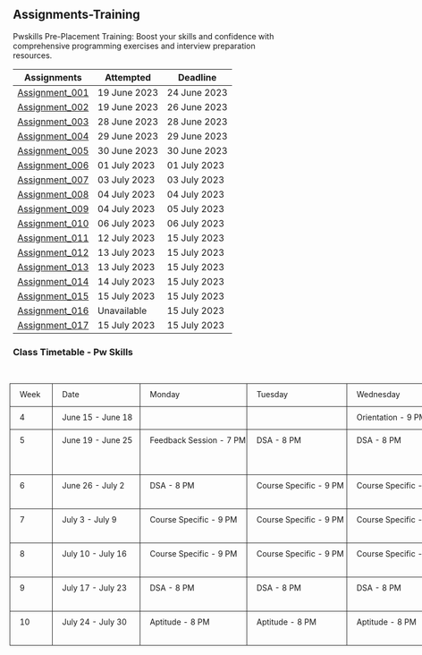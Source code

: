## Assignments-Training
Pwskills Pre-Placement Training: Boost your skills and confidence with comprehensive programming exercises and interview preparation resources.

|Assignments|Attempted|Deadline|
|---------------|---------------|---------------|
|[Assignment_001](https://github.com/navneetguptacse/Assignments-Training/blob/main/Assignment_001.ipynb)| 19 June 2023|24 June 2023|
|[Assignment_002](https://github.com/navneetguptacse/Assignments-Training/blob/main/Assignment_002.ipynb)| 19 June 2023|26 June 2023|
|[Assignment_003](https://github.com/navneetguptacse/Assignments-Training/blob/main/Assignment_003.ipynb)| 28 June 2023|28 June 2023|
|[Assignment_004](https://github.com/navneetguptacse/Assignments-Training/blob/main/Assignment_004.ipynb)| 29 June 2023|29 June 2023|
|[Assignment_005](https://github.com/navneetguptacse/Assignments-Training/blob/main/Assignment_005.ipynb)| 30 June 2023|30 June 2023|
|[Assignment_006](https://github.com/navneetguptacse/Assignments-Training/blob/main/Assignment_006.ipynb)| 01 July 2023|01 July 2023|
|[Assignment_007](https://github.com/navneetguptacse/Assignments-Training/blob/main/Assignment_007.ipynb)| 03 July 2023|03 July 2023|
|[Assignment_008](https://github.com/navneetguptacse/Assignments-Training/blob/main/Assignment_008.ipynb)| 04 July 2023|04 July 2023|
|[Assignment_009](https://github.com/navneetguptacse/Assignments-Training/blob/main/Assignment_009.ipynb)| 04 July 2023|05 July 2023|
|[Assignment_010](https://github.com/navneetguptacse/Assignments-Training/blob/main/Assignment_010.ipynb)| 06 July 2023|06 July 2023|
|[Assignment_011](https://github.com/navneetguptacse/Assignments-Training/blob/main/Assignment_011.ipynb)| 12 July 2023|15 July 2023|
|[Assignment_012](https://github.com/navneetguptacse/Assignments-Training/blob/main/Assignment_012.ipynb)| 13 July 2023|15 July 2023|
|[Assignment_013](https://github.com/navneetguptacse/Assignments-Training/blob/main/Assignment_013.ipynb)| 13 July 2023|15 July 2023|
|[Assignment_014](https://github.com/navneetguptacse/Assignments-Training/blob/main/Assignment_014.ipynb)| 14 July 2023|15 July 2023|
|[Assignment_015](https://github.com/navneetguptacse/Assignments-Training/blob/main/Assignment_015.ipynb)| 15 July 2023|15 July 2023|
|[Assignment_016](https://github.com/navneetguptacse/Assignments-Training/blob/main/Assignment_016.ipynb)| Unavailable |15 July 2023|
|[Assignment_017](https://github.com/navneetguptacse/Assignments-Training/blob/main/Assignment_017.ipynb)| 15 July 2023|15 July 2023|


### Class Timetable - Pw Skills
<html>
  <body>
    <main style="display: flex; width: 100%; justify-content: center; padding-top: 5px;"><div style="max-width: 100%; min-width: 0px; width: 900px;"><div class="notion-page-content" style="flex-shrink: 0; flex-grow: 1; max-width: 100%; display: flex; align-items: flex-start; flex-direction: column; font-size: 16px; line-height: 1.5; width: 100%; z-index: 4; padding-bottom: 30vh; padding-left: calc(96px + env(safe-area-inset-left)); padding-right: calc(96px + env(safe-area-inset-right));"><div data-block-id="80b4672e-b4ea-4e14-8e3c-a7ff7c6c5fc6" class="notion-selectable notion-table-block" style="width: 1001px; max-width: 1001px; margin-top: 1px; margin-bottom: 1px; align-self: center;"><div contenteditable="false" data-content-editable-void="true" style="color: inherit; fill: inherit; position: relative; display: flex;"><div class="notion-scroller horizontal" style="flex-grow: 1; margin-left: -8px; z-index: 1; overflow: auto hidden; margin-right: 0px; margin-bottom: 0px;"><div class="notion-table-content" style="padding-left: 146.5px; padding-right: 146.5px;"><div data-block-id="80b4672e-b4ea-4e14-8e3c-a7ff7c6c5fc6" class="notion-selectable notion-table-block" style="width: 100%; position: relative; align-self: center;"><div style="display: flex;"><div style="padding: 8px 18px 18px 8px;"><div data-block-id="80b4672e-b4ea-4e14-8e3c-a7ff7c6c5fc6" class="notion-selectable notion-table-block notion-table-tbody-selectable" style="position: relative;"><div><table><tbody><tr class="notion-table-row"><td style="color: inherit; fill: inherit; border: 1px solid rgb(47, 47, 47); position: relative; vertical-align: top; text-align: start; min-width: 59px; max-width: 59px; min-height: 32px;"><div class="notion-table-cell"><div class="notion-table-cell-text" spellcheck="true" data-content-editable-leaf="true" contenteditable="false" style="max-width: 100%; width: 100%; white-space: pre-wrap; word-break: break-word; caret-color: rgba(255, 255, 255, 0.81); padding: 7px 9px; background-color: transparent; font-size: 14px; line-height: 20px;">Week</div></div></td><td style="color: inherit; fill: inherit; border: 1px solid rgb(47, 47, 47); position: relative; vertical-align: top; text-align: start; min-width: 140px; max-width: 140px; min-height: 32px;"><div class="notion-table-cell"><div class="notion-table-cell-text" spellcheck="true" data-content-editable-leaf="true" contenteditable="false" style="max-width: 100%; width: 100%; white-space: pre-wrap; word-break: break-word; caret-color: rgba(255, 255, 255, 0.81); padding: 7px 9px; background-color: transparent; font-size: 14px; line-height: 20px;">Date</div></div></td><td style="color: inherit; fill: inherit; border: 1px solid rgb(47, 47, 47); position: relative; vertical-align: top; text-align: start; min-width: 174px; max-width: 174px; min-height: 32px;"><div class="notion-table-cell"><div class="notion-table-cell-text" spellcheck="true" data-content-editable-leaf="true" contenteditable="false" style="max-width: 100%; width: 100%; white-space: pre-wrap; word-break: break-word; caret-color: rgba(255, 255, 255, 0.81); padding: 7px 9px; background-color: transparent; font-size: 14px; line-height: 20px;">Monday</div></div></td><td style="color: inherit; fill: inherit; border: 1px solid rgb(47, 47, 47); position: relative; vertical-align: top; text-align: start; min-width: 162px; max-width: 162px; min-height: 32px;"><div class="notion-table-cell"><div class="notion-table-cell-text" spellcheck="true" data-content-editable-leaf="true" contenteditable="false" style="max-width: 100%; width: 100%; white-space: pre-wrap; word-break: break-word; caret-color: rgba(255, 255, 255, 0.81); padding: 7px 9px; background-color: transparent; font-size: 14px; line-height: 20px;">Tuesday</div></div></td><td style="color: inherit; fill: inherit; border: 1px solid rgb(47, 47, 47); position: relative; vertical-align: top; text-align: start; min-width: 163px; max-width: 163px; min-height: 32px;"><div class="notion-table-cell"><div class="notion-table-cell-text" spellcheck="true" data-content-editable-leaf="true" contenteditable="false" style="max-width: 100%; width: 100%; white-space: pre-wrap; word-break: break-word; caret-color: rgba(255, 255, 255, 0.81); padding: 7px 9px; background-color: transparent; font-size: 14px; line-height: 20px;">Wednesday</div></div></td><td style="color: inherit; fill: inherit; border: 1px solid rgb(47, 47, 47); position: relative; vertical-align: top; text-align: start; min-width: 154px; max-width: 154px; min-height: 32px;"><div class="notion-table-cell"><div class="notion-table-cell-text" spellcheck="true" data-content-editable-leaf="true" contenteditable="false" style="max-width: 100%; width: 100%; white-space: pre-wrap; word-break: break-word; caret-color: rgba(255, 255, 255, 0.81); padding: 7px 9px; background-color: transparent; font-size: 14px; line-height: 20px;">Thursday</div></div></td><td style="color: inherit; fill: inherit; border: 1px solid rgb(47, 47, 47); position: relative; vertical-align: top; text-align: start; min-width: 164px; max-width: 164px; min-height: 32px;"><div class="notion-table-cell"><div class="notion-table-cell-text" spellcheck="true" data-content-editable-leaf="true" contenteditable="false" style="max-width: 100%; width: 100%; white-space: pre-wrap; word-break: break-word; caret-color: rgba(255, 255, 255, 0.81); padding: 7px 9px; background-color: transparent; font-size: 14px; line-height: 20px;">Friday</div></div></td><td style="color: inherit; fill: inherit; border: 1px solid rgb(47, 47, 47); position: relative; vertical-align: top; text-align: start; min-width: 144px; max-width: 144px; min-height: 32px;"><div class="notion-table-cell"><div class="notion-table-cell-text" spellcheck="true" data-content-editable-leaf="true" contenteditable="false" style="max-width: 100%; width: 100%; white-space: pre-wrap; word-break: break-word; caret-color: rgba(255, 255, 255, 0.81); padding: 7px 9px; background-color: transparent; font-size: 14px; line-height: 20px;">Saturday</div></div></td><td style="color: inherit; fill: inherit; border: 1px solid rgb(47, 47, 47); position: relative; vertical-align: top; text-align: start; min-width: 154px; max-width: 154px; min-height: 32px;"><div class="notion-table-cell"><div class="notion-table-cell-text" spellcheck="true" data-content-editable-leaf="true" contenteditable="false" style="max-width: 100%; width: 100%; white-space: pre-wrap; word-break: break-word; caret-color: rgba(255, 255, 255, 0.81); padding: 7px 9px; background-color: transparent; font-size: 14px; line-height: 20px;">Sunday</div></div></td></tr><tr class="notion-table-row"><td style="color: inherit; fill: inherit; border: 1px solid rgb(47, 47, 47); position: relative; vertical-align: top; text-align: start; min-width: 59px; max-width: 59px; min-height: 32px;"><div class="notion-table-cell"><div class="notion-table-cell-text" spellcheck="true" data-content-editable-leaf="true" contenteditable="false" style="max-width: 100%; width: 100%; white-space: pre-wrap; word-break: break-word; caret-color: rgba(255, 255, 255, 0.81); padding: 7px 9px; background-color: transparent; font-size: 14px; line-height: 20px;">4</div></div></td><td style="color: inherit; fill: inherit; border: 1px solid rgb(47, 47, 47); position: relative; vertical-align: top; text-align: start; min-width: 140px; max-width: 140px; min-height: 32px;"><div class="notion-table-cell"><div class="notion-table-cell-text" spellcheck="true" data-content-editable-leaf="true" contenteditable="false" style="max-width: 100%; width: 100%; white-space: pre-wrap; word-break: break-word; caret-color: rgba(255, 255, 255, 0.81); padding: 7px 9px; background-color: transparent; font-size: 14px; line-height: 20px;">June 15 - June 18</div></div></td><td style="color: inherit; fill: inherit; border: 1px solid rgb(47, 47, 47); position: relative; vertical-align: top; text-align: start; min-width: 174px; max-width: 174px; min-height: 32px;"><div class="notion-table-cell"><div class="notion-table-cell-text" spellcheck="true" data-content-editable-leaf="true" contenteditable="false" style="max-width: 100%; width: 100%; white-space: pre-wrap; word-break: break-word; caret-color: rgba(255, 255, 255, 0.81); padding: 7px 9px; background-color: transparent; font-size: 14px; line-height: 20px; min-height: 1em; color: rgba(255, 255, 255, 0.81); -webkit-text-fill-color: rgba(255, 255, 255, 0.282);"></div></div></td><td style="color: inherit; fill: inherit; border: 1px solid rgb(47, 47, 47); position: relative; vertical-align: top; text-align: start; min-width: 162px; max-width: 162px; min-height: 32px;"><div class="notion-table-cell"><div class="notion-table-cell-text" spellcheck="true" data-content-editable-leaf="true" contenteditable="false" style="max-width: 100%; width: 100%; white-space: pre-wrap; word-break: break-word; caret-color: rgba(255, 255, 255, 0.81); padding: 7px 9px; background-color: transparent; font-size: 14px; line-height: 20px; min-height: 1em; color: rgba(255, 255, 255, 0.81); -webkit-text-fill-color: rgba(255, 255, 255, 0.282);"></div></div></td><td style="color: inherit; fill: inherit; border: 1px solid rgb(47, 47, 47); position: relative; vertical-align: top; text-align: start; min-width: 163px; max-width: 163px; min-height: 32px;"><div class="notion-table-cell"><div class="notion-table-cell-text" spellcheck="true" data-content-editable-leaf="true" contenteditable="false" style="max-width: 100%; width: 100%; white-space: pre-wrap; word-break: break-word; caret-color: rgba(255, 255, 255, 0.81); padding: 7px 9px; background-color: transparent; font-size: 14px; line-height: 20px;">Orientation - 9 PM</div></div></td><td style="color: inherit; fill: inherit; border: 1px solid rgb(47, 47, 47); position: relative; vertical-align: top; text-align: start; min-width: 154px; max-width: 154px; min-height: 32px;"><div class="notion-table-cell"><div class="notion-table-cell-text" spellcheck="true" data-content-editable-leaf="true" contenteditable="false" style="max-width: 100%; width: 100%; white-space: pre-wrap; word-break: break-word; caret-color: rgba(255, 255, 255, 0.81); padding: 7px 9px; background-color: transparent; font-size: 14px; line-height: 20px;">Orientation - 9 PM</div></div></td><td style="color: inherit; fill: inherit; border: 1px solid rgb(47, 47, 47); position: relative; vertical-align: top; text-align: start; min-width: 164px; max-width: 164px; min-height: 32px;"><div class="notion-table-cell"><div class="notion-table-cell-text" spellcheck="true" data-content-editable-leaf="true" contenteditable="false" style="max-width: 100%; width: 100%; white-space: pre-wrap; word-break: break-word; caret-color: rgba(255, 255, 255, 0.81); padding: 7px 9px; background-color: transparent; font-size: 14px; line-height: 20px;">DSA - 9 PM</div></div></td><td style="color: inherit; fill: inherit; border: 1px solid rgb(47, 47, 47); position: relative; vertical-align: top; text-align: start; min-width: 144px; max-width: 144px; min-height: 32px;"><div class="notion-table-cell"><div class="notion-table-cell-text" spellcheck="true" data-content-editable-leaf="true" contenteditable="false" style="max-width: 100%; width: 100%; white-space: pre-wrap; word-break: break-word; caret-color: rgba(255, 255, 255, 0.81); padding: 7px 9px; background-color: transparent; font-size: 14px; line-height: 20px;">DSA - 9 PM</div></div></td><td style="color: inherit; fill: inherit; border: 1px solid rgb(47, 47, 47); position: relative; vertical-align: top; text-align: start; min-width: 154px; max-width: 154px; min-height: 32px;"><div class="notion-table-cell"><div class="notion-table-cell-text" spellcheck="true" data-content-editable-leaf="true" contenteditable="false" style="max-width: 100%; width: 100%; white-space: pre-wrap; word-break: break-word; caret-color: rgba(255, 255, 255, 0.81); padding: 7px 9px; background-color: transparent; font-size: 14px; line-height: 20px; min-height: 1em; color: rgba(255, 255, 255, 0.81); -webkit-text-fill-color: rgba(255, 255, 255, 0.282);"></div></div></td></tr><tr class="notion-table-row"><td style="color: inherit; fill: inherit; border: 1px solid rgb(47, 47, 47); position: relative; vertical-align: top; text-align: start; min-width: 59px; max-width: 59px; min-height: 32px;"><div class="notion-table-cell"><div class="notion-table-cell-text" spellcheck="true" data-content-editable-leaf="true" contenteditable="false" style="max-width: 100%; width: 100%; white-space: pre-wrap; word-break: break-word; caret-color: rgba(255, 255, 255, 0.81); padding: 7px 9px; background-color: transparent; font-size: 14px; line-height: 20px;">5</div></div></td><td style="color: inherit; fill: inherit; border: 1px solid rgb(47, 47, 47); position: relative; vertical-align: top; text-align: start; min-width: 140px; max-width: 140px; min-height: 32px;"><div class="notion-table-cell"><div class="notion-table-cell-text" spellcheck="true" data-content-editable-leaf="true" contenteditable="false" style="max-width: 100%; width: 100%; white-space: pre-wrap; word-break: break-word; caret-color: rgba(255, 255, 255, 0.81); padding: 7px 9px; background-color: transparent; font-size: 14px; line-height: 20px;">June 19 - June 25</div></div></td><td style="color: inherit; fill: inherit; border: 1px solid rgb(47, 47, 47); position: relative; vertical-align: top; text-align: start; min-width: 174px; max-width: 174px; min-height: 32px;"><div class="notion-table-cell"><div class="notion-table-cell-text" spellcheck="true" data-content-editable-leaf="true" contenteditable="false" style="max-width: 100%; width: 100%; white-space: pre-wrap; word-break: break-word; caret-color: rgba(255, 255, 255, 0.81); padding: 7px 9px; background-color: transparent; font-size: 14px; line-height: 20px;">Feedback Session - 7 PM</div></div></td><td style="color: inherit; fill: inherit; border: 1px solid rgb(47, 47, 47); position: relative; vertical-align: top; text-align: start; min-width: 162px; max-width: 162px; min-height: 32px;"><div class="notion-table-cell"><div class="notion-table-cell-text" spellcheck="true" data-content-editable-leaf="true" contenteditable="false" style="max-width: 100%; width: 100%; white-space: pre-wrap; word-break: break-word; caret-color: rgba(255, 255, 255, 0.81); padding: 7px 9px; background-color: transparent; font-size: 14px; line-height: 20px;">DSA - 8 PM</div></div></td><td style="color: inherit; fill: inherit; border: 1px solid rgb(47, 47, 47); position: relative; vertical-align: top; text-align: start; min-width: 163px; max-width: 163px; min-height: 32px;"><div class="notion-table-cell"><div class="notion-table-cell-text" spellcheck="true" data-content-editable-leaf="true" contenteditable="false" style="max-width: 100%; width: 100%; white-space: pre-wrap; word-break: break-word; caret-color: rgba(255, 255, 255, 0.81); padding: 7px 9px; background-color: transparent; font-size: 14px; line-height: 20px;">DSA - 8 PM</div></div></td><td style="color: inherit; fill: inherit; border: 1px solid rgb(47, 47, 47); position: relative; vertical-align: top; text-align: start; min-width: 154px; max-width: 154px; min-height: 32px;"><div class="notion-table-cell"><div class="notion-table-cell-text" spellcheck="true" data-content-editable-leaf="true" contenteditable="false" style="max-width: 100%; width: 100%; white-space: pre-wrap; word-break: break-word; caret-color: rgba(255, 255, 255, 0.81); padding: 7px 9px; background-color: transparent; font-size: 14px; line-height: 20px;">DSA - 8 PM</div></div></td><td style="color: inherit; fill: inherit; border: 1px solid rgb(47, 47, 47); position: relative; vertical-align: top; text-align: start; min-width: 164px; max-width: 164px; min-height: 32px;"><div class="notion-table-cell"><div class="notion-table-cell-text" spellcheck="true" data-content-editable-leaf="true" contenteditable="false" style="max-width: 100%; width: 100%; white-space: pre-wrap; word-break: break-word; caret-color: rgba(255, 255, 255, 0.81); padding: 7px 9px; background-color: transparent; font-size: 14px; line-height: 20px;">DSA - 8 PM</div></div></td><td style="color: inherit; fill: inherit; border: 1px solid rgb(47, 47, 47); position: relative; vertical-align: top; text-align: start; min-width: 144px; max-width: 144px; min-height: 32px;"><div class="notion-table-cell"><div class="notion-table-cell-text" spellcheck="true" data-content-editable-leaf="true" contenteditable="false" style="max-width: 100%; width: 100%; white-space: pre-wrap; word-break: break-word; caret-color: rgba(255, 255, 255, 0.81); padding: 7px 9px; background-color: transparent; font-size: 14px; line-height: 20px;">Profile Building - 7:30 PM
DSA - 9 PM</div></div></td><td style="color: inherit; fill: inherit; border: 1px solid rgb(47, 47, 47); position: relative; vertical-align: top; text-align: start; min-width: 154px; max-width: 154px; min-height: 32px;"><div class="notion-table-cell"><div class="notion-table-cell-text" spellcheck="true" data-content-editable-leaf="true" contenteditable="false" style="max-width: 100%; width: 100%; white-space: pre-wrap; word-break: break-word; caret-color: rgba(255, 255, 255, 0.81); padding: 7px 9px; background-color: transparent; font-size: 14px; line-height: 20px;">Mock Test - DSA</div></div></td></tr><tr class="notion-table-row"><td style="color: inherit; fill: inherit; border: 1px solid rgb(47, 47, 47); position: relative; vertical-align: top; text-align: start; min-width: 59px; max-width: 59px; min-height: 32px;"><div class="notion-table-cell"><div class="notion-table-cell-text" spellcheck="true" data-content-editable-leaf="true" contenteditable="false" style="max-width: 100%; width: 100%; white-space: pre-wrap; word-break: break-word; caret-color: rgba(255, 255, 255, 0.81); padding: 7px 9px; background-color: transparent; font-size: 14px; line-height: 20px;">6</div></div></td><td style="color: inherit; fill: inherit; border: 1px solid rgb(47, 47, 47); position: relative; vertical-align: top; text-align: start; min-width: 140px; max-width: 140px; min-height: 32px;"><div class="notion-table-cell"><div class="notion-table-cell-text" spellcheck="true" data-content-editable-leaf="true" contenteditable="false" style="max-width: 100%; width: 100%; white-space: pre-wrap; word-break: break-word; caret-color: rgba(255, 255, 255, 0.81); padding: 7px 9px; background-color: transparent; font-size: 14px; line-height: 20px;">June 26 - July 2</div></div></td><td style="color: inherit; fill: inherit; border: 1px solid rgb(47, 47, 47); position: relative; vertical-align: top; text-align: start; min-width: 174px; max-width: 174px; min-height: 32px;"><div class="notion-table-cell"><div class="notion-table-cell-text" spellcheck="true" data-content-editable-leaf="true" contenteditable="false" style="max-width: 100%; width: 100%; white-space: pre-wrap; word-break: break-word; caret-color: rgba(255, 255, 255, 0.81); padding: 7px 9px; background-color: transparent; font-size: 14px; line-height: 20px;">DSA - 8 PM</div></div></td><td style="color: inherit; fill: inherit; border: 1px solid rgb(47, 47, 47); position: relative; vertical-align: top; text-align: start; min-width: 162px; max-width: 162px; min-height: 32px;"><div class="notion-table-cell"><div class="notion-table-cell-text" spellcheck="true" data-content-editable-leaf="true" contenteditable="false" style="max-width: 100%; width: 100%; white-space: pre-wrap; word-break: break-word; caret-color: rgba(255, 255, 255, 0.81); padding: 7px 9px; background-color: transparent; font-size: 14px; line-height: 20px;">Course Specific - 9 PM</div></div></td><td style="color: inherit; fill: inherit; border: 1px solid rgb(47, 47, 47); position: relative; vertical-align: top; text-align: start; min-width: 163px; max-width: 163px; min-height: 32px;"><div class="notion-table-cell"><div class="notion-table-cell-text" spellcheck="true" data-content-editable-leaf="true" contenteditable="false" style="max-width: 100%; width: 100%; white-space: pre-wrap; word-break: break-word; caret-color: rgba(255, 255, 255, 0.81); padding: 7px 9px; background-color: transparent; font-size: 14px; line-height: 20px;">Course Specific - 9 PM</div></div></td><td style="color: inherit; fill: inherit; border: 1px solid rgb(47, 47, 47); position: relative; vertical-align: top; text-align: start; min-width: 154px; max-width: 154px; min-height: 32px;"><div class="notion-table-cell"><div class="notion-table-cell-text" spellcheck="true" data-content-editable-leaf="true" contenteditable="false" style="max-width: 100%; width: 100%; white-space: pre-wrap; word-break: break-word; caret-color: rgba(255, 255, 255, 0.81); padding: 7px 9px; background-color: transparent; font-size: 14px; line-height: 20px;">Course Specific - 9 PM</div></div></td><td style="color: inherit; fill: inherit; border: 1px solid rgb(47, 47, 47); position: relative; vertical-align: top; text-align: start; min-width: 164px; max-width: 164px; min-height: 32px;"><div class="notion-table-cell"><div class="notion-table-cell-text" spellcheck="true" data-content-editable-leaf="true" contenteditable="false" style="max-width: 100%; width: 100%; white-space: pre-wrap; word-break: break-word; caret-color: rgba(255, 255, 255, 0.81); padding: 7px 9px; background-color: transparent; font-size: 14px; line-height: 20px;">Course Specific - 9 PM</div></div></td><td style="color: inherit; fill: inherit; border: 1px solid rgb(47, 47, 47); position: relative; vertical-align: top; text-align: start; min-width: 144px; max-width: 144px; min-height: 32px;"><div class="notion-table-cell"><div class="notion-table-cell-text" spellcheck="true" data-content-editable-leaf="true" contenteditable="false" style="max-width: 100%; width: 100%; white-space: pre-wrap; word-break: break-word; caret-color: rgba(255, 255, 255, 0.81); padding: 7px 9px; background-color: transparent; font-size: 14px; line-height: 20px;">Soft Skills - 12 PM
Profile Building</div></div></td><td style="color: inherit; fill: inherit; border: 1px solid rgb(47, 47, 47); position: relative; vertical-align: top; text-align: start; min-width: 154px; max-width: 154px; min-height: 32px;"><div class="notion-table-cell"><div class="notion-table-cell-text" spellcheck="true" data-content-editable-leaf="true" contenteditable="false" style="max-width: 100%; width: 100%; white-space: pre-wrap; word-break: break-word; caret-color: rgba(255, 255, 255, 0.81); padding: 7px 9px; background-color: transparent; font-size: 14px; line-height: 20px;">Mock Test - Course Specific</div></div></td></tr><tr class="notion-table-row"><td style="color: inherit; fill: inherit; border: 1px solid rgb(47, 47, 47); position: relative; vertical-align: top; text-align: start; min-width: 59px; max-width: 59px; min-height: 32px;"><div class="notion-table-cell"><div class="notion-table-cell-text" spellcheck="true" data-content-editable-leaf="true" contenteditable="false" style="max-width: 100%; width: 100%; white-space: pre-wrap; word-break: break-word; caret-color: rgba(255, 255, 255, 0.81); padding: 7px 9px; background-color: transparent; font-size: 14px; line-height: 20px;">7</div></div></td><td style="color: inherit; fill: inherit; border: 1px solid rgb(47, 47, 47); position: relative; vertical-align: top; text-align: start; min-width: 140px; max-width: 140px; min-height: 32px;"><div class="notion-table-cell"><div class="notion-table-cell-text" spellcheck="true" data-content-editable-leaf="true" contenteditable="false" style="max-width: 100%; width: 100%; white-space: pre-wrap; word-break: break-word; caret-color: rgba(255, 255, 255, 0.81); padding: 7px 9px; background-color: transparent; font-size: 14px; line-height: 20px;">July 3 - July 9</div></div></td><td style="color: inherit; fill: inherit; border: 1px solid rgb(47, 47, 47); position: relative; vertical-align: top; text-align: start; min-width: 174px; max-width: 174px; min-height: 32px;"><div class="notion-table-cell"><div class="notion-table-cell-text" spellcheck="true" data-content-editable-leaf="true" contenteditable="false" style="max-width: 100%; width: 100%; white-space: pre-wrap; word-break: break-word; caret-color: rgba(255, 255, 255, 0.81); padding: 7px 9px; background-color: transparent; font-size: 14px; line-height: 20px;">Course Specific - 9 PM</div></div></td><td style="color: inherit; fill: inherit; border: 1px solid rgb(47, 47, 47); position: relative; vertical-align: top; text-align: start; min-width: 162px; max-width: 162px; min-height: 32px;"><div class="notion-table-cell"><div class="notion-table-cell-text" spellcheck="true" data-content-editable-leaf="true" contenteditable="false" style="max-width: 100%; width: 100%; white-space: pre-wrap; word-break: break-word; caret-color: rgba(255, 255, 255, 0.81); padding: 7px 9px; background-color: transparent; font-size: 14px; line-height: 20px;">Course Specific - 9 PM</div></div></td><td style="color: inherit; fill: inherit; border: 1px solid rgb(47, 47, 47); position: relative; vertical-align: top; text-align: start; min-width: 163px; max-width: 163px; min-height: 32px;"><div class="notion-table-cell"><div class="notion-table-cell-text" spellcheck="true" data-content-editable-leaf="true" contenteditable="false" style="max-width: 100%; width: 100%; white-space: pre-wrap; word-break: break-word; caret-color: rgba(255, 255, 255, 0.81); padding: 7px 9px; background-color: transparent; font-size: 14px; line-height: 20px;">Course Specific - 9 PM</div></div></td><td style="color: inherit; fill: inherit; border: 1px solid rgb(47, 47, 47); position: relative; vertical-align: top; text-align: start; min-width: 154px; max-width: 154px; min-height: 32px;"><div class="notion-table-cell"><div class="notion-table-cell-text" spellcheck="true" data-content-editable-leaf="true" contenteditable="false" style="max-width: 100%; width: 100%; white-space: pre-wrap; word-break: break-word; caret-color: rgba(255, 255, 255, 0.81); padding: 7px 9px; background-color: transparent; font-size: 14px; line-height: 20px;">Course Specific - 9 PM</div></div></td><td style="color: inherit; fill: inherit; border: 1px solid rgb(47, 47, 47); position: relative; vertical-align: top; text-align: start; min-width: 164px; max-width: 164px; min-height: 32px;"><div class="notion-table-cell"><div class="notion-table-cell-text" spellcheck="true" data-content-editable-leaf="true" contenteditable="false" style="max-width: 100%; width: 100%; white-space: pre-wrap; word-break: break-word; caret-color: rgba(255, 255, 255, 0.81); padding: 7px 9px; background-color: transparent; font-size: 14px; line-height: 20px;">Course Specific - 9 PM</div></div></td><td style="color: inherit; fill: inherit; border: 1px solid rgb(47, 47, 47); position: relative; vertical-align: top; text-align: start; min-width: 144px; max-width: 144px; min-height: 32px;"><div class="notion-table-cell"><div class="notion-table-cell-text" spellcheck="true" data-content-editable-leaf="true" contenteditable="false" style="max-width: 100%; width: 100%; white-space: pre-wrap; word-break: break-word; caret-color: rgba(255, 255, 255, 0.81); padding: 7px 9px; background-color: transparent; font-size: 14px; line-height: 20px;">Soft Skills - 12 PM
Profile Building</div></div></td><td style="color: inherit; fill: inherit; border: 1px solid rgb(47, 47, 47); position: relative; vertical-align: top; text-align: start; min-width: 154px; max-width: 154px; min-height: 32px;"><div class="notion-table-cell"><div class="notion-table-cell-text" spellcheck="true" data-content-editable-leaf="true" contenteditable="false" style="max-width: 100%; width: 100%; white-space: pre-wrap; word-break: break-word; caret-color: rgba(255, 255, 255, 0.81); padding: 7px 9px; background-color: transparent; font-size: 14px; line-height: 20px;">Mock Test - Course Specific</div></div></td></tr><tr class="notion-table-row"><td style="color: inherit; fill: inherit; border: 1px solid rgb(47, 47, 47); position: relative; vertical-align: top; text-align: start; min-width: 59px; max-width: 59px; min-height: 32px;"><div class="notion-table-cell"><div class="notion-table-cell-text" spellcheck="true" data-content-editable-leaf="true" contenteditable="false" style="max-width: 100%; width: 100%; white-space: pre-wrap; word-break: break-word; caret-color: rgba(255, 255, 255, 0.81); padding: 7px 9px; background-color: transparent; font-size: 14px; line-height: 20px;">8</div></div></td><td style="color: inherit; fill: inherit; border: 1px solid rgb(47, 47, 47); position: relative; vertical-align: top; text-align: start; min-width: 140px; max-width: 140px; min-height: 32px;"><div class="notion-table-cell"><div class="notion-table-cell-text" spellcheck="true" data-content-editable-leaf="true" contenteditable="false" style="max-width: 100%; width: 100%; white-space: pre-wrap; word-break: break-word; caret-color: rgba(255, 255, 255, 0.81); padding: 7px 9px; background-color: transparent; font-size: 14px; line-height: 20px;">July 10 - July 16</div></div></td><td style="color: inherit; fill: inherit; border: 1px solid rgb(47, 47, 47); position: relative; vertical-align: top; text-align: start; min-width: 174px; max-width: 174px; min-height: 32px;"><div class="notion-table-cell"><div class="notion-table-cell-text" spellcheck="true" data-content-editable-leaf="true" contenteditable="false" style="max-width: 100%; width: 100%; white-space: pre-wrap; word-break: break-word; caret-color: rgba(255, 255, 255, 0.81); padding: 7px 9px; background-color: transparent; font-size: 14px; line-height: 20px;">Course Specific - 9 PM</div></div></td><td style="color: inherit; fill: inherit; border: 1px solid rgb(47, 47, 47); position: relative; vertical-align: top; text-align: start; min-width: 162px; max-width: 162px; min-height: 32px;"><div class="notion-table-cell"><div class="notion-table-cell-text" spellcheck="true" data-content-editable-leaf="true" contenteditable="false" style="max-width: 100%; width: 100%; white-space: pre-wrap; word-break: break-word; caret-color: rgba(255, 255, 255, 0.81); padding: 7px 9px; background-color: transparent; font-size: 14px; line-height: 20px;">Course Specific - 9 PM</div></div></td><td style="color: inherit; fill: inherit; border: 1px solid rgb(47, 47, 47); position: relative; vertical-align: top; text-align: start; min-width: 163px; max-width: 163px; min-height: 32px;"><div class="notion-table-cell"><div class="notion-table-cell-text" spellcheck="true" data-content-editable-leaf="true" contenteditable="false" style="max-width: 100%; width: 100%; white-space: pre-wrap; word-break: break-word; caret-color: rgba(255, 255, 255, 0.81); padding: 7px 9px; background-color: transparent; font-size: 14px; line-height: 20px;">Course Specific - 9 PM</div></div></td><td style="color: inherit; fill: inherit; border: 1px solid rgb(47, 47, 47); position: relative; vertical-align: top; text-align: start; min-width: 154px; max-width: 154px; min-height: 32px;"><div class="notion-table-cell"><div class="notion-table-cell-text" spellcheck="true" data-content-editable-leaf="true" contenteditable="false" style="max-width: 100%; width: 100%; white-space: pre-wrap; word-break: break-word; caret-color: rgba(255, 255, 255, 0.81); padding: 7px 9px; background-color: transparent; font-size: 14px; line-height: 20px;">Course Specific - 9 PM</div></div></td><td style="color: inherit; fill: inherit; border: 1px solid rgb(47, 47, 47); position: relative; vertical-align: top; text-align: start; min-width: 164px; max-width: 164px; min-height: 32px;"><div class="notion-table-cell"><div class="notion-table-cell-text" spellcheck="true" data-content-editable-leaf="true" contenteditable="false" style="max-width: 100%; width: 100%; white-space: pre-wrap; word-break: break-word; caret-color: rgba(255, 255, 255, 0.81); padding: 7px 9px; background-color: transparent; font-size: 14px; line-height: 20px;">DSA - 8 PM</div></div></td><td style="color: inherit; fill: inherit; border: 1px solid rgb(47, 47, 47); position: relative; vertical-align: top; text-align: start; min-width: 144px; max-width: 144px; min-height: 32px;"><div class="notion-table-cell"><div class="notion-table-cell-text" spellcheck="true" data-content-editable-leaf="true" contenteditable="false" style="max-width: 100%; width: 100%; white-space: pre-wrap; word-break: break-word; caret-color: rgba(255, 255, 255, 0.81); padding: 7px 9px; background-color: transparent; font-size: 14px; line-height: 20px;">Soft Skills - 12 PM
DSA - 8 PM</div></div></td><td style="color: inherit; fill: inherit; border: 1px solid rgb(47, 47, 47); position: relative; vertical-align: top; text-align: start; min-width: 154px; max-width: 154px; min-height: 32px;"><div class="notion-table-cell"><div class="notion-table-cell-text" spellcheck="true" data-content-editable-leaf="true" contenteditable="false" style="max-width: 100%; width: 100%; white-space: pre-wrap; word-break: break-word; caret-color: rgba(255, 255, 255, 0.81); padding: 7px 9px; background-color: transparent; font-size: 14px; line-height: 20px;">Mock Test - DSA</div></div></td></tr><tr class="notion-table-row"><td style="color: inherit; fill: inherit; border: 1px solid rgb(47, 47, 47); position: relative; vertical-align: top; text-align: start; min-width: 59px; max-width: 59px; min-height: 32px;"><div class="notion-table-cell"><div class="notion-table-cell-text" spellcheck="true" data-content-editable-leaf="true" contenteditable="false" style="max-width: 100%; width: 100%; white-space: pre-wrap; word-break: break-word; caret-color: rgba(255, 255, 255, 0.81); padding: 7px 9px; background-color: transparent; font-size: 14px; line-height: 20px;">9</div></div></td><td style="color: inherit; fill: inherit; border: 1px solid rgb(47, 47, 47); position: relative; vertical-align: top; text-align: start; min-width: 140px; max-width: 140px; min-height: 32px;"><div class="notion-table-cell"><div class="notion-table-cell-text" spellcheck="true" data-content-editable-leaf="true" contenteditable="false" style="max-width: 100%; width: 100%; white-space: pre-wrap; word-break: break-word; caret-color: rgba(255, 255, 255, 0.81); padding: 7px 9px; background-color: transparent; font-size: 14px; line-height: 20px;">July 17 - July 23</div></div></td><td style="color: inherit; fill: inherit; border: 1px solid rgb(47, 47, 47); position: relative; vertical-align: top; text-align: start; min-width: 174px; max-width: 174px; min-height: 32px;"><div class="notion-table-cell"><div class="notion-table-cell-text" spellcheck="true" data-content-editable-leaf="true" contenteditable="false" style="max-width: 100%; width: 100%; white-space: pre-wrap; word-break: break-word; caret-color: rgba(255, 255, 255, 0.81); padding: 7px 9px; background-color: transparent; font-size: 14px; line-height: 20px;">DSA - 8 PM</div></div></td><td style="color: inherit; fill: inherit; border: 1px solid rgb(47, 47, 47); position: relative; vertical-align: top; text-align: start; min-width: 162px; max-width: 162px; min-height: 32px;"><div class="notion-table-cell"><div class="notion-table-cell-text" spellcheck="true" data-content-editable-leaf="true" contenteditable="false" style="max-width: 100%; width: 100%; white-space: pre-wrap; word-break: break-word; caret-color: rgba(255, 255, 255, 0.81); padding: 7px 9px; background-color: transparent; font-size: 14px; line-height: 20px;">DSA - 8 PM</div></div></td><td style="color: inherit; fill: inherit; border: 1px solid rgb(47, 47, 47); position: relative; vertical-align: top; text-align: start; min-width: 163px; max-width: 163px; min-height: 32px;"><div class="notion-table-cell"><div class="notion-table-cell-text" spellcheck="true" data-content-editable-leaf="true" contenteditable="false" style="max-width: 100%; width: 100%; white-space: pre-wrap; word-break: break-word; caret-color: rgba(255, 255, 255, 0.81); padding: 7px 9px; background-color: transparent; font-size: 14px; line-height: 20px;">DSA - 8 PM</div></div></td><td style="color: inherit; fill: inherit; border: 1px solid rgb(47, 47, 47); position: relative; vertical-align: top; text-align: start; min-width: 154px; max-width: 154px; min-height: 32px;"><div class="notion-table-cell"><div class="notion-table-cell-text" spellcheck="true" data-content-editable-leaf="true" contenteditable="false" style="max-width: 100%; width: 100%; white-space: pre-wrap; word-break: break-word; caret-color: rgba(255, 255, 255, 0.81); padding: 7px 9px; background-color: transparent; font-size: 14px; line-height: 20px;">DSA - 8 PM</div></div></td><td style="color: inherit; fill: inherit; border: 1px solid rgb(47, 47, 47); position: relative; vertical-align: top; text-align: start; min-width: 164px; max-width: 164px; min-height: 32px;"><div class="notion-table-cell"><div class="notion-table-cell-text" spellcheck="true" data-content-editable-leaf="true" contenteditable="false" style="max-width: 100%; width: 100%; white-space: pre-wrap; word-break: break-word; caret-color: rgba(255, 255, 255, 0.81); padding: 7px 9px; background-color: transparent; font-size: 14px; line-height: 20px;">DSA - 8 PM</div></div></td><td style="color: inherit; fill: inherit; border: 1px solid rgb(47, 47, 47); position: relative; vertical-align: top; text-align: start; min-width: 144px; max-width: 144px; min-height: 32px;"><div class="notion-table-cell"><div class="notion-table-cell-text" spellcheck="true" data-content-editable-leaf="true" contenteditable="false" style="max-width: 100%; width: 100%; white-space: pre-wrap; word-break: break-word; caret-color: rgba(255, 255, 255, 0.81); padding: 7px 9px; background-color: transparent; font-size: 14px; line-height: 20px;">Soft Skills - 12 PM
DSA - 8 PM</div></div></td><td style="color: inherit; fill: inherit; border: 1px solid rgb(47, 47, 47); position: relative; vertical-align: top; text-align: start; min-width: 154px; max-width: 154px; min-height: 32px;"><div class="notion-table-cell"><div class="notion-table-cell-text" spellcheck="true" data-content-editable-leaf="true" contenteditable="false" style="max-width: 100%; width: 100%; white-space: pre-wrap; word-break: break-word; caret-color: rgba(255, 255, 255, 0.81); padding: 7px 9px; background-color: transparent; font-size: 14px; line-height: 20px;">Mock Test - DSA</div></div></td></tr><tr class="notion-table-row"><td style="color: inherit; fill: inherit; border: 1px solid rgb(47, 47, 47); position: relative; vertical-align: top; text-align: start; min-width: 59px; max-width: 59px; min-height: 32px;"><div class="notion-table-cell"><div class="notion-table-cell-text" spellcheck="true" data-content-editable-leaf="true" contenteditable="false" style="max-width: 100%; width: 100%; white-space: pre-wrap; word-break: break-word; caret-color: rgba(255, 255, 255, 0.81); padding: 7px 9px; background-color: transparent; font-size: 14px; line-height: 20px;">10</div></div></td><td style="color: inherit; fill: inherit; border: 1px solid rgb(47, 47, 47); position: relative; vertical-align: top; text-align: start; min-width: 140px; max-width: 140px; min-height: 32px;"><div class="notion-table-cell"><div class="notion-table-cell-text" spellcheck="true" data-content-editable-leaf="true" contenteditable="false" style="max-width: 100%; width: 100%; white-space: pre-wrap; word-break: break-word; caret-color: rgba(255, 255, 255, 0.81); padding: 7px 9px; background-color: transparent; font-size: 14px; line-height: 20px;">July 24 - July 30</div></div></td><td style="color: inherit; fill: inherit; border: 1px solid rgb(47, 47, 47); position: relative; vertical-align: top; text-align: start; min-width: 174px; max-width: 174px; min-height: 32px;"><div class="notion-table-cell"><div class="notion-table-cell-text" spellcheck="true" data-content-editable-leaf="true" contenteditable="false" style="max-width: 100%; width: 100%; white-space: pre-wrap; word-break: break-word; caret-color: rgba(255, 255, 255, 0.81); padding: 7px 9px; background-color: transparent; font-size: 14px; line-height: 20px;">Aptitude - 8 PM</div></div></td><td style="color: inherit; fill: inherit; border: 1px solid rgb(47, 47, 47); position: relative; vertical-align: top; text-align: start; min-width: 162px; max-width: 162px; min-height: 32px;"><div class="notion-table-cell"><div class="notion-table-cell-text" spellcheck="true" data-content-editable-leaf="true" contenteditable="false" style="max-width: 100%; width: 100%; white-space: pre-wrap; word-break: break-word; caret-color: rgba(255, 255, 255, 0.81); padding: 7px 9px; background-color: transparent; font-size: 14px; line-height: 20px;">Aptitude - 8 PM</div></div></td><td style="color: inherit; fill: inherit; border: 1px solid rgb(47, 47, 47); position: relative; vertical-align: top; text-align: start; min-width: 163px; max-width: 163px; min-height: 32px;"><div class="notion-table-cell"><div class="notion-table-cell-text" spellcheck="true" data-content-editable-leaf="true" contenteditable="false" style="max-width: 100%; width: 100%; white-space: pre-wrap; word-break: break-word; caret-color: rgba(255, 255, 255, 0.81); padding: 7px 9px; background-color: transparent; font-size: 14px; line-height: 20px;">Aptitude - 8 PM</div></div></td><td style="color: inherit; fill: inherit; border: 1px solid rgb(47, 47, 47); position: relative; vertical-align: top; text-align: start; min-width: 154px; max-width: 154px; min-height: 32px;"><div class="notion-table-cell"><div class="notion-table-cell-text" spellcheck="true" data-content-editable-leaf="true" contenteditable="false" style="max-width: 100%; width: 100%; white-space: pre-wrap; word-break: break-word; caret-color: rgba(255, 255, 255, 0.81); padding: 7px 9px; background-color: transparent; font-size: 14px; line-height: 20px;">Aptitude - 8 PM</div></div></td><td style="color: inherit; fill: inherit; border: 1px solid rgb(47, 47, 47); position: relative; vertical-align: top; text-align: start; min-width: 164px; max-width: 164px; min-height: 32px;"><div class="notion-table-cell"><div class="notion-table-cell-text" spellcheck="true" data-content-editable-leaf="true" contenteditable="false" style="max-width: 100%; width: 100%; white-space: pre-wrap; word-break: break-word; caret-color: rgba(255, 255, 255, 0.81); padding: 7px 9px; background-color: transparent; font-size: 14px; line-height: 20px;">Aptitude - 8 PM</div></div></td><td style="color: inherit; fill: inherit; border: 1px solid rgb(47, 47, 47); position: relative; vertical-align: top; text-align: start; min-width: 144px; max-width: 144px; min-height: 32px;"><div class="notion-table-cell"><div class="notion-table-cell-text" spellcheck="true" data-content-editable-leaf="true" contenteditable="false" style="max-width: 100%; width: 100%; white-space: pre-wrap; word-break: break-word; caret-color: rgba(255, 255, 255, 0.81); padding: 7px 9px; background-color: transparent; font-size: 14px; line-height: 20px;">Interview Awareness - 8PM</div></div></td><td style="color: inherit; fill: inherit; border: 1px solid rgb(47, 47, 47); position: relative; vertical-align: top; text-align: start; min-width: 154px; max-width: 154px; min-height: 32px;"><div class="notion-table-cell"><div class="notion-table-cell-text" spellcheck="true" data-content-editable-leaf="true" contenteditable="false" style="max-width: 100%; width: 100%; white-space: pre-wrap; word-break: break-word; caret-color: rgba(255, 255, 255, 0.81); padding: 7px 9px; background-color: transparent; font-size: 14px; line-height: 20px;">Mock Test - Aptitude</div></div></td></tr></tbody></table></div></div></div></div></div></div></div><div style="position: absolute; background: linear-gradient(90deg, rgb(25, 25, 25) 0%, rgba(25, 25, 25, 0) 100%); top: 8px; bottom: 18px; left: -154.5px; width: 18px; z-index: 10; pointer-events: none;"></div></div></div><div data-block-id="dd36bd1c-ab32-4d35-9e14-292a83961f24" class="notion-selectable notion-text-block" style="width: 100%; max-width: 809px; margin-top: 1px; margin-bottom: 0px;"><div style="color: inherit; fill: inherit;"><div style="display: flex;"><div spellcheck="true" data-content-editable-leaf="true" contenteditable="false" style="max-width: 100%; width: 100%; white-space: pre-wrap; word-break: break-word; caret-color: rgba(255, 255, 255, 0.81); padding: 3px 2px; min-height: 1em; color: rgba(255, 255, 255, 0.81); -webkit-text-fill-color: rgba(255, 255, 255, 0.282);"></div></div></div></div></div></div><div contenteditable="false" data-content-editable-void="true" style="width: 0px;"><div style="display: none; flex-shrink: 0; pointer-events: none; width: 0px; position: absolute; right: -18px; opacity: 0;"><div style="display: flex; flex-direction: column; padding: 5px 16px; width: 340px; flex-shrink: 0; height: 100%; position: relative; pointer-events: none; z-index: 1;"><div style="position: absolute; pointer-events: none; width: 100%; height: 100%; top: -5px; background: linear-gradient(rgb(25, 25, 25) 0px, rgba(25, 25, 25, 0) 15px);"></div></div></div></div></main>
  </body>
</html>
